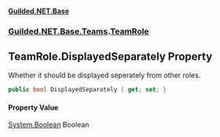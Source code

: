 #### [Guilded.NET.Base](Guilded_NET_Base.md 'Guilded.NET.Base')
### [Guilded.NET.Base.Teams](Guilded_NET_Base.md#Guilded_NET_Base_Teams 'Guilded.NET.Base.Teams').[TeamRole](TeamRole.md 'Guilded.NET.Base.Teams.TeamRole')
## TeamRole.DisplayedSeparately Property
Whether it should be displayed seperately from other roles.  
```csharp
public bool DisplayedSeparately { get; set; }
```
#### Property Value
[System.Boolean](https://docs.microsoft.com/en-us/dotnet/api/System.Boolean 'System.Boolean')
Boolean
